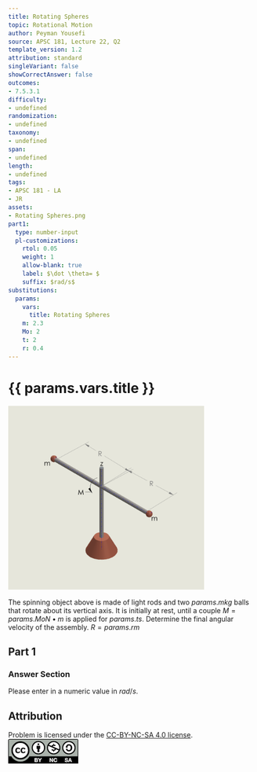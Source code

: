```yaml
---
title: Rotating Spheres
topic: Rotational Motion
author: Peyman Yousefi
source: APSC 181, Lecture 22, Q2
template_version: 1.2
attribution: standard
singleVariant: false
showCorrectAnswer: false
outcomes:
- 7.5.3.1
difficulty:
- undefined
randomization:
- undefined
taxonomy:
- undefined
span:
- undefined
length:
- undefined
tags:
- APSC 181 - LA
- JR
assets:
- Rotating Spheres.png
part1:
  type: number-input
  pl-customizations:
    rtol: 0.05
    weight: 1
    allow-blank: true
    label: $\dot \theta= $
    suffix: $rad/s$
substitutions:
  params:
    vars:
      title: Rotating Spheres
    m: 2.3
    Mo: 2
    t: 2
    r: 0.4
---
```

# {{ params.vars.title }}
<img src="Rotating Spheres.png" width=400>

The spinning object above is made of light rods and two ${{params.m}}kg$ balls that rotate about its vertical axis.
It is initially at rest, until a couple $M = {{params.Mo}} N \bullet m$ is applied for ${{params.t}}s$.
Determine the final angular velocity of the assembly.
$R = {{params.r}}m$

## Part 1

### Answer Section

Please enter in a numeric value in $rad/s$.

## Attribution

Problem is licensed under the [CC-BY-NC-SA 4.0 license](https://creativecommons.org/licenses/by-nc-sa/4.0/).<br> ![The Creative Commons 4.0 license requiring attribution-BY, non-commercial-NC, and share-alike-SA license.](https://raw.githubusercontent.com/firasm/bits/master/by-nc-sa.png)